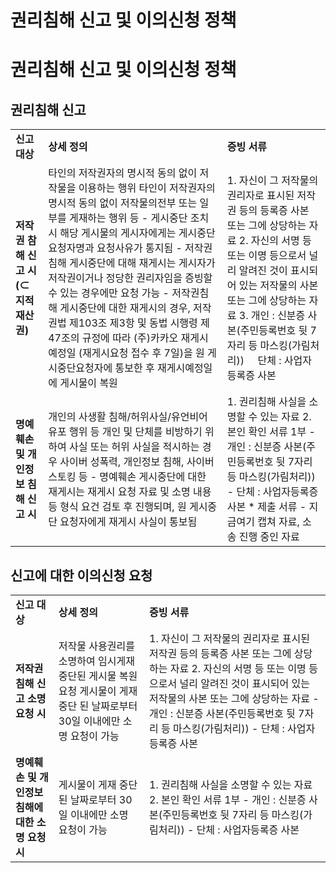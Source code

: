 # 권리침해 신고 및 이의신청 정책

**권리침해 신고 및 이의신청 정책**
=====================

**권리침해 신고**
-----------

|  |  |  |
| --- | --- | --- |
| **신고 대상** | **상세 정의** | **증빙 서류** |
| **저작권 참해 신고 시 (⊂ 지적재산권)** | 타인의 저작권자의 명시적 동의 없이 저작물을 이용하는 행위 타인이 저작권자의 명시적 동의 없이 저작물의전부 또는 일부를 게재하는 행위 등  - 게시중단 조치 시 해당 게시물의 게시자에게는 게시중단요청자명과 요청사유가 통지됨  - 저작권침해 게시중단에 대해 재게시는 게시자가 저작권이거나 정당한 권리자임을 증빙할 수 있는 경우에만 요청 가능  - 저작권침해 게시중단에 대한 재게시의 경우, 저작권법 제103조 제3항 및 동법 시행령 제47조의 규정에 따라 (주)카카오 재게시예정일 (재게시요청 접수 후 7일)을 원 게시중단요청자에 통보한 후 재게시예정일에 게시물이 복원 | 1. 자신이 그 저작물의 권리자로 표시된 저작권 등의 등록증 사본 또는 그에 상당하는 자료  2. 자신의 서명 등 또는 이명 등으로서 널리 알려진 것이 표시되어 있는 저작물의 사본 또는 그에 상당하는 자료  3. 개인 : 신분증 사본(주민등록번호 뒷 7자리 등 마스킹(가림처리))     단체 : 사업자등록증 사본 |
| **명예훼손 및 개인정보 침해 신고 시** | 개인의 사생활 침해/허위사실/유언비어 유포 행위 등 개인 및 단체를 비방하기 위하여 사실 또는 허위 사실을 적시하는 경우 사이버 성폭력, 개인정보 침해, 사이버 스토킹 등  - 명예훼손 게시중단에 대한 재게시는 재게시 요청 자료 및 소명 내용 등 형식 요건 검토 후 진행되며, 원 게시중단 요청자에게 재게시 사실이 통보됨 | 1. 권리침해 사실을 소명할 수 있는 자료  2. 본인 확인 서류 1부 - 개인 : 신분증 사본(주민등록번호 뒷 7자리 등 마스킹(가림처리)) - 단체 : 사업자등록증 사본  \* 제출 서류 - 지금여기 캡쳐 자료, 소송 진행 중인 자료 |

**신고에 대한 이의신청 요청**
------------------

|  |  |  |
| --- | --- | --- |
| **신고 대상** | **상세 정의** | **증빙 서류** |
| **저작권 침해 신고 소명 요청 시** | 저작물 사용권리를 소명하여 임시게재 중단된 게시물 복원 요청  게시물이 게재 중단 된 날짜로부터 30일 이내에만 소명 요청이 가능 | 1. 자신이 그 저작물의 권리자로 표시된 저작권 등의 등록증 사본 또는 그에 상당하는 자료  2. 자신의 서명 등 또는 이명 등으로서 널리 알려진 것이 표시되어 있는 저작물의 사본 또는 그에 상당하는 자료 - 개인 : 신분증 사본(주민등록번호 뒷 7자리 등 마스킹(가림처리)) - 단체 : 사업자등록증 사본 |
| **명예훼손 및 개인정보 침해에 대한 소명 요청 시** | 게시물이 게재 중단 된 날짜로부터 30일 이내에만 소명 요청이 가능 | 1. 권리침해 사실을 소명할 수 있는 자료 2. 본인 확인 서류 1부 - 개인 : 신분증 사본(주민등록번호 뒷 7자리 등 마스킹(가림처리)) - 단체 : 사업자등록증 사본 |